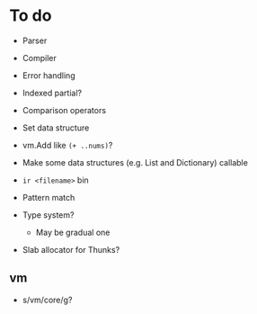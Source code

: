 # To do

- Parser
- Compiler
- Error handling
- Indexed partial?
- Comparison operators
- Set data structure
- vm.Add like `(+ ..nums)`?

- Make some data structures (e.g. List and Dictionary) callable

- `ir <filename>` bin

- Pattern match
- Type system?
  - May be gradual one
- Slab allocator for Thunks?

## vm

- s/vm/core/g?
